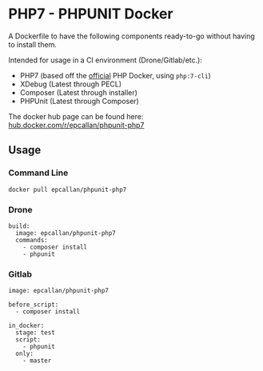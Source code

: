 # PHP7 - PHPUNIT Docker

A Dockerfile to have the following components ready-to-go
without having to install them.

Intended for usage in a CI environment (Drone/Gitlab/etc.):
 - PHP7 (based off the [official](https://hub.docker.com/_/php/) PHP Docker, using `php:7-cli`)
 - XDebug (Latest through PECL)
 - Composer (Latest through installer)
 - PHPUnit (Latest through Composer)

The docker hub page can be found here:
[hub.docker.com/r/epcallan/phpunit-php7](https://hub.docker.com/r/epcallan/phpunit-php7/)

## Usage

### Command Line
```
docker pull epcallan/phpunit-php7
```

### Drone
```
build:
  image: epcallan/phpunit-php7
  commands:
    - composer install
    - phpunit
```

### Gitlab
```
image: epcallan/phpunit-php7

before_script:
  - composer install

in_docker:
  stage: test
  script:
    - phpunit
  only:
    - master
```
